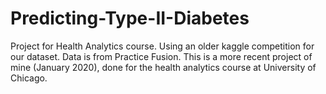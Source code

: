# Predicting-Type-II-Diabetes
Project for Health Analytics course. Using an older kaggle competition for our dataset. Data is from Practice Fusion. 
This is a more recent project of mine (January 2020), done for the health analytics course at University of Chicago. 
